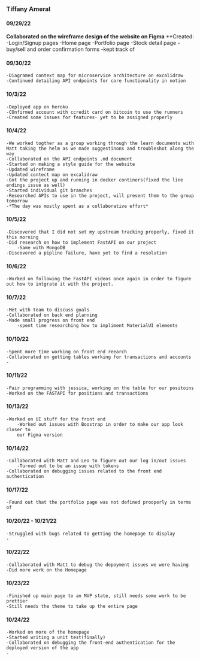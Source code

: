 ### Tiffany Ameral

#### 09/29/22

**Collaborated on the wireframe design of the website on Figma**
    **Created:
    -Login/Signup pages
    -Home page
    -Portfolio page
    -Stock detail page
    -buy/sell and order confirmation forms
    -kept track of 

#### 09/30/22

    -Diagramed context map for microservice architecture on excalidraw
    -Continued detailing API endpoints for core functionality in notion

#### 10/3/22

    -Deployed app on heroku
    -COnfirmed account with ccredit card on bitcoin to use the runners
    -Created some issues for features- yet to be assigned properly 

#### 10/4/22

    -We worked togther as a group working through the learn documents with Matt taking the helm as we made suggestinons and troubleshot along the way
    -Collaborated on the API endpoints .md document
    -Started on making a style guide for the website
    -Updated wireframe 
    -Updated contect map on excalidraw 
    -Got the project up and running in docker continers(fixed the line endings issue as well)
    -Started individual git branches
    -Researched APIs to use in the project, will present them to the group tomorrow
    -*The day was mostly spent as a collaborative effort*

#### 10/5/22
    -Discovered that I did not set my upstream tracking properly, fixed it this morning
    -Did research on how to implement FastAPI on our project
        -Same with MongoDB
    -Discovered a pipline failure, have yet to find a resolution 

#### 10/6/22
    -Worked on following the FastAPI videos once again in order to figure out how to intgrate it with the project.

#### 10/7/22
    -Met with team to discuss goals
    -Collaborated on back end planning 
    -Made small progress on front end
        -spent time researching how to impliment MaterialUI elements

#### 10/10/22
    -Spent more time working on front end reearch
    -Collaborated on getting tables working for transactions and accounts 
    -

#### 10/11/22
    -Pair programming with jessica, working on the table for our positoins 
    -Worked on the FASTAPI for positions and transactions 
    

#### 10/13/22
    -Worked on UI stuff for the front end
        -Worked out issues with Boostrap in order to make our app look closer to 
        our Figma version
#### 10/14/22
    -Collaborated with Matt and Leo to figure out our log in/out issues 
        -Turned out to be an issue with tokens
    -Collaborated on debugging issues related to the front end authentication 

#### 10/17/22
    -Found out that the portfolio page was not defined prooperly in terms of 
#### 10/20/22 - 10/21/22
    -Struggled with bugs related to getting the homepage to display
    -
#### 10/22/22
    -Collaborated with Matt to debug the depoyment issues we were having 
    -Did more work on the Homepage

#### 10/23/22
    -Finished up main page to an MVP state, still needs some work to be prettier
    -Still needs the theme to take up the entire page

#### 10/24/22
    -Worked on more of the homepage
    -Started writing a unit test(finally)
    -Collaborated on debugging the front-end authentication for the deployed version of the app
    -